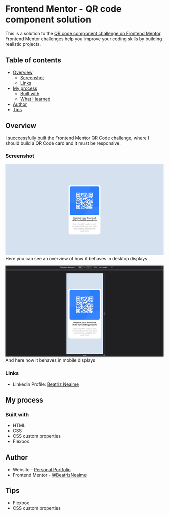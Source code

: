 # Frontend Mentor - QR code component solution

This is a solution to the [QR code component challenge on Frontend Mentor](https://www.frontendmentor.io/challenges/qr-code-component-iux_sIO_H). Frontend Mentor challenges help you improve your coding skills by building realistic projects.

## Table of contents

- [Overview](#overview)
  - [Screenshot](#screenshot)
  - [Links](#links)
- [My process](#my-process)
  - [Built with](#built-with)
  - [What I learned](#what-i-learned)
- [Author](#author)
- [Tips](#tips)

## Overview

I succcessfully built the Frontend Mentor QR Code challenge, where I should build a QR Code card and it must be responsive.

### Screenshot

![](./images/screenshot.png)
Here you can see an overview of how it behaves in desktop displays

![](./images/mobile-screenshot.png)
And here how it behaves in mobile displays

### Links

- Linkedin Profile: [Beatriz Neaime](https://www.linkedin.com/in/beatriz-neaime-1564b51b1/)

## My process

### Built with

- HTML
- CSS
- CSS custom properties
- Flexbox

## Author

- Website - [Personal Portfolio](beatrizneaime.vercel.app)
- Frontend Mentor - [@BeatrizNeaime](https://www.frontendmentor.io/profile/BeatrizNeaime)

## Tips

- Flexbox
- CSS custom properties
